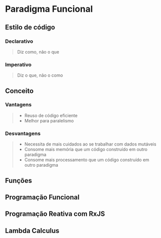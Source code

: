 # Paradigma Funcional

## Estilo de código

### Declarativo

> Diz como, não o que

### Imperativo

> Diz o que, não o como

## Conceito

### Vantagens

> - Reuso de código eficiente
> - Melhor para paralelismo

### Desvantagens

> - Necessita de mais cuidados ao se trabalhar com dados mutáveis
> - Consome mais memória que um código construído em outro paradigma
> - Consome mais processamento que um código construído em outro paradigma

## Funções

## Programação Funcional

## Programação Reativa com RxJS

## Lambda Calculus
